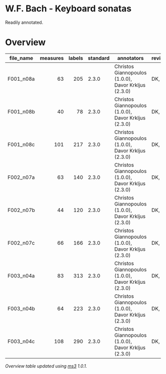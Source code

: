 # W.F. Bach - Keyboard sonatas

Readily annotated.


# Overview
|file_name|measures|labels|standard|                     annotators                     |reviewers|
|---------|-------:|-----:|--------|----------------------------------------------------|---------|
|F001_n08a|      63|   205|2.3.0   |Christos Giannopoulos (1.0.0), Davor Krkljus (2.3.0)|DK, AN   |
|F001_n08b|      40|    78|2.3.0   |Christos Giannopoulos (1.0.0), Davor Krkljus (2.3.0)|DK, AN   |
|F001_n08c|     101|   217|2.3.0   |Christos Giannopoulos (1.0.0), Davor Krkljus (2.3.0)|DK, AN   |
|F002_n07a|      63|   140|2.3.0   |Christos Giannopoulos (1.0.0), Davor Krkljus (2.3.0)|DK, AN   |
|F002_n07b|      44|   120|2.3.0   |Christos Giannopoulos (1.0.0), Davor Krkljus (2.3.0)|DK, AN   |
|F002_n07c|      66|   166|2.3.0   |Christos Giannopoulos (1.0.0), Davor Krkljus (2.3.0)|DK, AN   |
|F003_n04a|      83|   313|2.3.0   |Christos Giannopoulos (1.0.0), Davor Krkljus (2.3.0)|DK, ST   |
|F003_n04b|      64|   223|2.3.0   |Christos Giannopoulos (1.0.0), Davor Krkljus (2.3.0)|DK, ST   |
|F003_n04c|     108|   290|2.3.0   |Christos Giannopoulos (1.0.0), Davor Krkljus (2.3.0)|DK, AN   |


*Overview table updated using [ms3](https://johentsch.github.io/ms3/) 1.0.1.*
